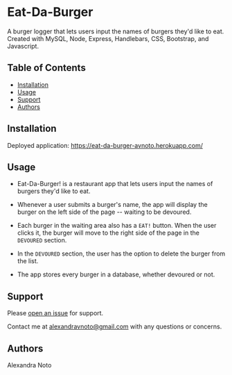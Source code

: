 # Eat-Da-Burger

A burger logger that lets users input the names of burgers they'd like to eat. Created with MySQL, Node, Express, Handlebars, CSS, Bootstrap, and Javascript.

## Table of Contents

- [Installation](#installation)
- [Usage](#usage)
- [Support](#support)
- [Authors](#authors)

## Installation

Deployed application: https://eat-da-burger-avnoto.herokuapp.com/

## Usage

- Eat-Da-Burger! is a restaurant app that lets users input the names of burgers they'd like to eat.

- Whenever a user submits a burger's name, the app will display the burger on the left side of the page -- waiting to be devoured.

- Each burger in the waiting area also has a `EAT!` button. When the user clicks it, the burger will move to the right side of the page in the `DEVOURED` section.

- In the `DEVOURED` section, the user has the option to delete the burger from the list.

- The app stores every burger in a database, whether devoured or not.

## Support

Please [open an issue](https://github.com/avnoto/Eat-Da-Burger/issues/new) for support.

Contact me at alexandravnoto@gmail.com with any questions or concerns.

## Authors

Alexandra Noto
